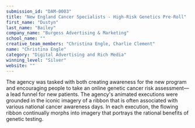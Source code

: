 ```yaml
---
submission_id: "DAM-0003"
title: "New England Cancer Specialists - High-Risk Genetics Pre-Roll"
first_name: "Dustyn"
last_name: "Bailey"
company_name: "Burgess Advertising & Marketing"
school_name: ""
creative_team_members: "Christina Engle, Charlie Clement"
name: "Christina Engle"
category: "Digital Advertising and Rich Media"
winning_level: "Silver"
website: ""
---
```


The agency was tasked with both creating awareness for the new program and encouraging people to take an online genetic cancer risk assessment—a lead funnel for new patients. The agency's animated executions were grounded in the iconic imagery of a ribbon that is often associated with various national cancer awareness days. In each execution, the flowing ribbon continually morphs into imagery that portrays the rational benefits of genetic testing.
